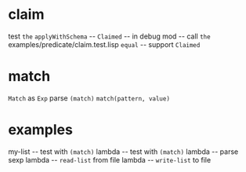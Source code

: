# claim

test `the`
`applyWithSchema` -- `Claimed` -- in debug mod -- call `the`
examples/predicate/claim.test.lisp
`equal` -- support `Claimed`

# match

`Match` as `Exp`
parse `(match)`
`match(pattern, value)`

# examples

my-list -- test with `(match)`
lambda -- test with `(match)`
lambda -- parse sexp
lambda -- `read-list` from file
lambda -- `write-list` to file
